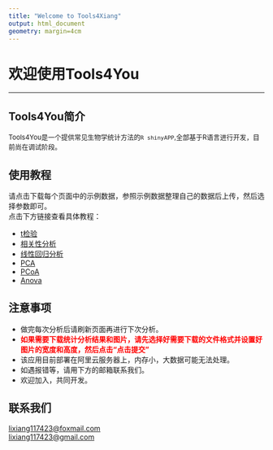 ```yaml
---
title: "Welcome to Tools4Xiang"
output: html_document
geometry: margin=4cm
---
```


#   欢迎使用Tools4You
---

##   Tools4You简介
<font size = 2>Tools4You是一个提供常见生物学统计方法的`R shinyAPP`,全部基于R语言进行开发，目前尚在调试阶段。</font>

## 使用教程
请点击下载每个页面中的示例数据，参照示例数据整理自己的数据后上传，然后选择参数即可。  
点击下方链接查看具体教程：

- [t检验](https://www.blog4xiang.world/posts/c5bde688.html)
- [相关性分析](https://www.blog4xiang.world/posts/b370ab0f.html)
- [线性回归分析](https://www.blog4xiang.world/posts/de26be17.html)
- [PCA](https://www.blog4xiang.world/posts/b211c402.html)
- [PCoA](https://www.blog4xiang.world/posts/fac8e7d1.html)
- [Anova](https://www.blog4xiang.world/posts/c7d1b27c.html)

## 注意事项

- 做完每次分析后请刷新页面再进行下次分析。
- <font color = red>**如果需要下载统计分析结果和图片，请先选择好需要下载的文件格式并设置好图片的宽度和高度，然后点击“点击提交”**</font>
- 该应用目前部署在阿里云服务器上，内存小，大数据可能无法处理。
- 如遇报错等，请用下方的邮箱联系我们。
- 欢迎加入，共同开发。

## 联系我们

>
lixiang117423@foxmail.com  
lixiang117423@gmail.com
>

